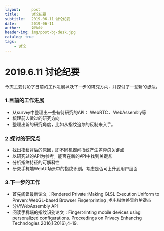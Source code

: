 ```yaml
---
layout:     post
title:      讨论纪要
subtitle:   2019-06-11 讨论纪要
date:       2019-06-11
author:     刘淘沙
header-img: img/post-bg-desk.jpg
catalog: true
tags:
    - 讨论
---
```


# 2019.6.11 讨论纪要



今天主要讨论了目前的工作进展以及下一步的研究方向，并探讨了一些新的想法。

  
### 1.目前的工作进展

 - 从survey中整理出一些有待研究的API：	WebRTC 、WebAssembly等
  - 梳理前人做过的研究方向
  - 整理出新的研究角度，比如从指纹追踪的反制来入手。

### 2.探讨的研究点
 - 找出指纹背后的原因，即不同机器间指纹产生差异的关键点
 - 以研究过的API为参考，能否在新的API中找到关键点
 - 分析指纹特征的可解释性
 - 研究手机端WebUI场景中的指纹识别，考虑是否可上升到用户层面

### 3.下一步的工作

- 首先阅读最新论文：Rendered Private :Making GLSL Execution Uniform to Prevent WebGL-based Browser Fingerprinting ,找出指纹差异的关键点
- 分析WebAssembly API
- 阅读手机端的指纹识别论文：Fingerprinting mobile devices using personalized configurations. Proceedings on Privacy Enhancing Technologies 2016,1(2016),4–19.





